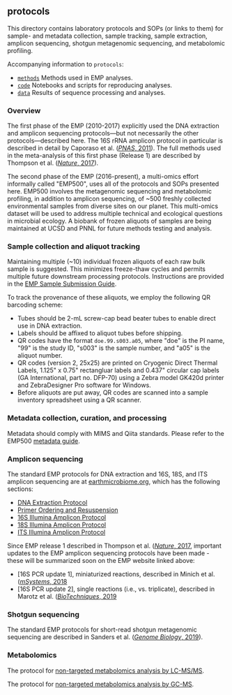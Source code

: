 ## protocols

This directory contains laboratory protocols and SOPs (or links to them) for sample- and metadata collection, sample tracking, sample extraction, amplicon sequencing, shotgun metagenomic sequencing, and metabolomic profiling. 

Accompanying information to `protocols`:

* [`methods`](https://github.com/biocore/emp/blob/master/methods) Methods used in EMP analyses.
* [`code`](https://github.com/biocore/emp/tree/master/code) Notebooks and scripts for reproducing analyses.
* [`data`](https://github.com/biocore/emp/tree/master/data) Results of sequence processing and analyses.

### Overview

The first phase of the EMP (2010-2017) explicitly used the DNA extraction and amplicon sequencing protocols—but not necessarily the other protocols—described here. The 16S rRNA amplicon protocol in particular is described in detail by Caporaso et al. ([*PNAS*, 2011](http://doi.org/10.1073/pnas.1000080107)). The full methods used in the meta-analysis of this first phase (Release 1) are described by Thompson et al. ([*Nature*, 2017](http://doi.org/10.1038/nature24621)).

The second phase of the EMP (2016-present), a multi-omics effort informally called "EMP500", uses all of the protocols and SOPs presented here. EMP500 involves the metagenomic sequencing and metabolomic profiling, in addition to amplicon sequencing, of ~500 freshly collected environmental samples from diverse sites on our planet. This multi-omics dataset will be used to address multiple technical and ecological questions in microbial ecology. A biobank of frozen aliquots of samples are being maintained at UCSD and PNNL for future methods testing and analysis.

### Sample collection and aliquot tracking

Maintaining multiple (~10) individual frozen aliquots of each raw bulk sample is suggested. This minimizes freeze-thaw cycles and permits multiple future downstream processing protocols. Instructions are provided in the [EMP Sample Submission Guide](https://dx.doi.org/10.17504/protocols.io.pfqdjmw). 

To track the provenance of these aliquots, we employ the following QR barcoding scheme:

* Tubes should be 2-mL screw-cap bead beater tubes to enable direct use in DNA extraction.
* Labels should be affixed to aliquot tubes before shipping. 
* QR codes have the format `doe.99.s003.a05`, where "doe" is the PI name, "99" is the study ID, "s003" is the sample number, and "a05" is the aliquot number. 
* QR codes (version 2, 25x25) are printed on Cryogenic Direct Thermal Labels, 1.125" x 0.75" rectangluar labels and 0.437" circular cap labels (GA International, part no. DFP-70) using a Zebra model GK420d printer and ZebraDesigner Pro software for Windows.
* Before aliquots are put away, QR codes are scanned into a sample inventory spreadsheet using a QR scanner.

### Metadata collection, curation, and processing

Metadata should comply with MIMS and Qiita standards. Please refer to the EMP500 [metadata guide](http://www.earthmicrobiome.org/protocols-and-standards/metadata-guide/).

### Amplicon sequencing

The standard EMP protocols for DNA extraction and 16S, 18S, and ITS amplicon sequencing are at [earthmicrobiome.org](http://www.earthmicrobiome.org/protocols-and-standards/), which has the following sections:

* [DNA Extraction Protocol](http://www.earthmicrobiome.org/protocols-and-standards/dna-extraction-protocol/)
* [Primer Ordering and Resuspension](http://www.earthmicrobiome.org/protocols-and-standards/primer-ordering-and-resuspension/)
* [16S Illumina Amplicon Protocol](http://www.earthmicrobiome.org/protocols-and-standards/16s/)
* [18S Illumina Amplicon Protocol](http://www.earthmicrobiome.org/protocols-and-standards/18s/)
* [ITS Illumina Amplicon Protocol](http://www.earthmicrobiome.org/protocols-and-standards/its/)

Since EMP release 1 described in Thompson et al. ([*Nature*, 2017](http://doi.org/10.1038/nature24621), important updates to the EMP amplicon sequencing protocols have been made - these will be summarized soon on the EMP website linked above:

* [16S PCR update 1], miniaturized reactions, described in Minich et al. ([*mSystems*, 2018](https://doi.org/10.1128/mSystems.00166-18)
* [16S PCR update 2], single reactions (i.e., vs. triplicate), described in Marotz et al. ([*BioTechniques*, 2019](https://doi.org/10.2144/btn-2018-0192)

### Shotgun sequencing

The standard EMP protocols for short-read shotgun metagenomic sequencing are described in Sanders et al. ([*Genome Biology*, 2019](https://doi.org/10.1186/s13059-019-1834-9)).

### Metabolomics

The protocol for [non-targeted metabolomics analysis by LC-MS/MS](MetabolomicsLC.md). 

The protocol for [non-targeted metabolomics analysis by GC-MS](MetabolomicsGC.md). 
